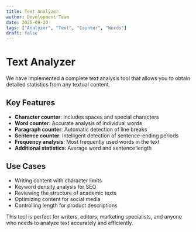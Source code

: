 ```yaml
---
title: Text Analyzer
author: Development Team
date: 2025-09-20
tags: ["Analyzer", "Text", "Counter", "Words"]
draft: false
---
```


# Text Analyzer

We have implemented a complete text analysis tool that allows you to obtain detailed statistics from any textual content.

## Key Features

- **Character counter**: Includes spaces and special characters
- **Word counter**: Accurate analysis of individual words
- **Paragraph counter**: Automatic detection of line breaks
- **Sentence counter**: Intelligent detection of sentence-ending periods
- **Frequency analysis**: Most frequently used words in the text
- **Additional statistics**: Average word and sentence length

## Use Cases

- Writing content with character limits
- Keyword density analysis for SEO
- Reviewing the structure of academic texts
- Optimizing content for social media
- Controlling length for product descriptions

This tool is perfect for writers, editors, marketing specialists, and anyone who needs to analyze text accurately and efficiently.
